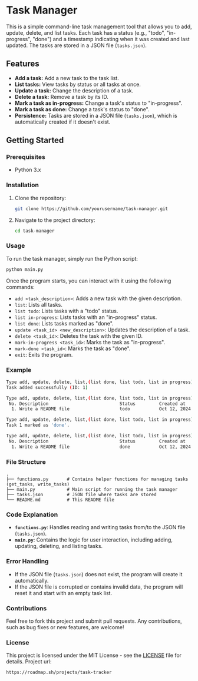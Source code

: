 # Task Manager

This is a simple command-line task management tool that allows you to add, update, delete, and list tasks. Each task has a status (e.g., "todo", "in-progress", "done") and a timestamp indicating when it was created and last updated. The tasks are stored in a JSON file (`tasks.json`).

## Features

- **Add a task:** Add a new task to the task list.
- **List tasks:** View tasks by status or all tasks at once.
- **Update a task:** Change the description of a task.
- **Delete a task:** Remove a task by its ID.
- **Mark a task as in-progress:** Change a task's status to "in-progress".
- **Mark a task as done:** Change a task's status to "done".
- **Persistence:** Tasks are stored in a JSON file (`tasks.json`), which is automatically created if it doesn't exist.

## Getting Started

### Prerequisites

- Python 3.x

### Installation

1. Clone the repository:
   ```bash
   git clone https://github.com/yourusername/task-manager.git
   ```
2. Navigate to the project directory:
   ```bash
   cd task-manager
   ```

### Usage

To run the task manager, simply run the Python script:

```bash
python main.py
```

Once the program starts, you can interact with it using the following commands:

- `add <task_description>`: Adds a new task with the given description.
- `list`: Lists all tasks.
- `list todo`: Lists tasks with a "todo" status.
- `list in-progress`: Lists tasks with an "in-progress" status.
- `list done`: Lists tasks marked as "done".
- `update <task_id> <new_description>`: Updates the description of a task.
- `delete <task_id>`: Deletes the task with the given ID.
- `mark-in-progress <task_id>`: Marks the task as "in-progress".
- `mark-done <task_id>`: Marks the task as "done".
- `exit`: Exits the program.

### Example

```bash
Type add, update, delete, list,(list done, list todo, list in progress) or exit: add "Write a README file"
Task added successfully (ID: 1)

Type add, update, delete, list,(list done, list todo, list in progress) or exit: list
 No. Description                           Status         Created at             Updated at             
  1. Write a README file                   todo           Oct 12, 2024 12:34:56  Oct 12, 2024 12:34:56

Type add, update, delete, list,(list done, list todo, list in progress) or exit: mark-done 1
Task 1 marked as 'done'.

Type add, update, delete, list,(list done, list todo, list in progress) or exit: list done
 No. Description                           Status         Created at             Updated at             
  1. Write a README file                   done           Oct 12, 2024 12:34:56  Oct 12, 2024 12:37:22
```

### File Structure

```
.
├── functions.py       # Contains helper functions for managing tasks (get_tasks, write_tasks)
├── main.py            # Main script for running the task manager
├── tasks.json         # JSON file where tasks are stored
└── README.md          # This README file
```

### Code Explanation

- **`functions.py`**: Handles reading and writing tasks from/to the JSON file (`tasks.json`).
- **`main.py`**: Contains the logic for user interaction, including adding, updating, deleting, and listing tasks.

### Error Handling

- If the JSON file (`tasks.json`) does not exist, the program will create it automatically.
- If the JSON file is corrupted or contains invalid data, the program will reset it and start with an empty task list.

### Contributions

Feel free to fork this project and submit pull requests. Any contributions, such as bug fixes or new features, are welcome!

### License

This project is licensed under the MIT License - see the [LICENSE](LICENSE) file for details.
Project url:
```
https://roadmap.sh/projects/task-tracker
```